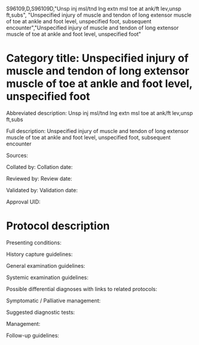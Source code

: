 S96109,D,S96109D,"Unsp inj msl/tnd lng extn msl toe at ank/ft lev,unsp ft,subs", "Unspecified injury of muscle and tendon of long extensor muscle of toe at ankle and foot level, unspecified foot, subsequent encounter","Unspecified injury of muscle and tendon of long extensor muscle of toe at ankle and foot level, unspecified foot"
# Category title: Unspecified injury of muscle and tendon of long extensor muscle of toe at ankle and foot level, unspecified foot

Abbreviated description: Unsp inj msl/tnd lng extn msl toe at ank/ft lev,unsp ft,subs

Full description: Unspecified injury of muscle and tendon of long extensor muscle of toe at ankle and foot level, unspecified foot, subsequent encounter

Sources:

Collated by:
Collation date:

Reviewed by:
Review date:

Validated by:
Validation date:

Approval UID:

# Protocol description

Presenting conditions:

History capture guidelines:

General examination guidelines:

Systemic examination guidelines:

Possible differential diagnoses with links to related protocols:

Symptomatic / Palliative management:

Suggested diagnostic tests:

Management:

Follow-up guidelines:
